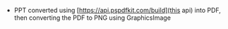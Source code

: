 - PPT converted using [https://api.pspdfkit.com/build](this api) into PDF, then converting the PDF to PNG using GraphicsImage
